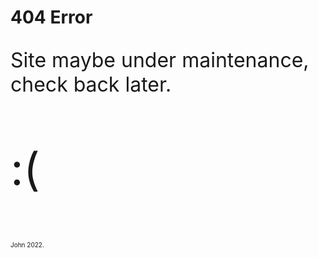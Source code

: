 <html>
	<body>
		<h1>404 Error</h1>
		<p style="font-size:32px;">Site maybe under maintenance, check back later.</p>
		<p style="font-size:72px;">:(</p>
		<p style="font-size:10px;">John 2022.</p>
	</body>
</html>